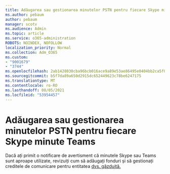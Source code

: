 ```yaml
---
title: Adăugarea sau gestionarea minutelor PSTN pentru fiecare Skype minute Teams
ms.author: pebaum
author: pebaum
manager: scotv
ms.audience: Admin
ms.topic: article
ms.service: o365-administration
ROBOTS: NOINDEX, NOFOLLOW
localization_priority: Normal
ms.collection: Adm_O365
ms.custom:
- "9001679"
- "3744"
ms.openlocfilehash: 2ab1428030cba96bcb016ace9a89e53ae86495e0404bb2ca5f0ee4e4a11755a4
ms.sourcegitcommit: b5f7da89a650d2915dc652449623c78be6247175
ms.translationtype: MT
ms.contentlocale: ro-RO
ms.lasthandoff: 08/05/2021
ms.locfileid: "53954457"
---
```

# <a name="add-or-manage-pstn-minutes-for-skype-or-teams"></a>Adăugarea sau gestionarea minutelor PSTN pentru fiecare Skype minute Teams

Dacă ați primit o notificare de avertisment că minutele Skype sau Teams sunt aproape utilizate, revizuiți cum să adăugați fonduri și să gestionați creditele de comunicare pentru entitatea [dvs. găzduită.](https://docs.microsoft.com/microsoftteams/add-funds-and-manage-communications-credits)